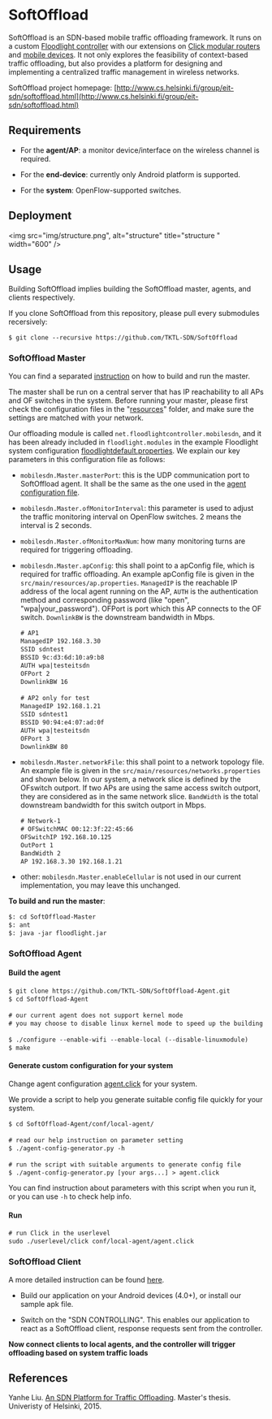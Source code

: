 # SoftOffload

SoftOffload is an SDN-based mobile traffic offloading framework. It runs on a custom [Floodlight controller](https://github.com/TKTL-SDN/SoftOffload-Master) with our extensions on [Click modular routers](https://github.com/TKTL-SDN/SoftOffload-Agent) and [mobile devices](https://github.com/TKTL-SDN/SoftOffload-Client). It not only explores the feasibility of context-based traffic offloading, but also provides a platform for designing and implementing a centralized traffic management in wireless networks.

SoftOffload project homepage: [http://www.cs.helsinki.fi/group/eit-sdn/softoffload.html](http://www.cs.helsinki.fi/group/eit-sdn/softoffload.html)

## Requirements

* For the **agent/AP**: a monitor device/interface on the wireless channel is required.

* For the **end-device**: currently only Android platform is supported.

* For the **system**: OpenFlow-supported switches.

## Deployment

<img src="img/structure.png", alt="structure" title="structure
" width="600" />

## Usage

Building SoftOffload implies building the SoftOffload master, agents, and clients respectively.

If you clone SoftOffload from this repository, please pull every submodules recersively:

    $ git clone --recursive https://github.com/TKTL-SDN/SoftOffload

### SoftOffload Master

You can find a separated [instruction](https://github.com/TKTL-SDN/SoftOffload-Master) on how to build and run the master.

The master shall be run on a central server that has IP reachability to all APs and OF switches in the system. Before running your master, please first check the configuration files in the "[resources](https://github.com/TKTL-SDN/SoftOffload-Master/blob/eit-sdn/src/main/resources)" folder, and make sure the settings are matched with your network.

Our offloading module is called `net.floodlightcontroller.mobilesdn`, and it has been already included in `floodlight.modules` in the example Floodlight system configuration [floodlightdefault.properties](https://github.com/TKTL-SDN/SoftOffload-Master/blob/eit-sdn/src/main/resources/floodlightdefault.properties). We explain our key parameters in this configuration file as follows:

* `mobilesdn.Master.masterPort`: this is the UDP communication port to SoftOffload agent. It shall be the same as the one used in the [agent configuration file](https://github.com/TKTL-SDN/SoftOffload-Agent/tree/eit-sdn/conf/local-agent).

* `mobilesdn.Master.ofMonitorInterval`: this parameter is used to adjust the traffic monitoring interval on OpenFlow switches. 2 means the interval is 2 seconds.

* `mobilesdn.Master.ofMonitorMaxNum`: how many monitoring turns are required for triggering offloading.

* `mobilesdn.Master.apConfig`: this shall point to a apConfig file, which is required for traffic offloading. An example apConfig file is given in the `src/main/resources/ap.properties`. `ManagedIP` is the reachable IP address of the local agent running on the AP, `AUTH` is the authentication method and corresponding password (like "open", "wpa|your_password"). OFPort is port which this AP connects to the OF switch. `DownlinkBW` is the downstream bandwidth in Mbps.

    ```
    # AP1
    ManagedIP 192.168.3.30
    SSID sdntest
    BSSID 9c:d3:6d:10:a9:b8
    AUTH wpa|testeitsdn
    OFPort 2
    DownlinkBW 16

    # AP2 only for test
    ManagedIP 192.168.1.21
    SSID sdntest1
    BSSID 90:94:e4:07:ad:0f
    AUTH wpa|testeitsdn
    OFPort 3
    DownlinkBW 80
    ```

* `mobilesdn.Master.networkFile`: this shall point to a network topology file. An example file is given in the `src/main/resources/networks.properties` and shown below. In our system, a network slice is defined by the OFswitch outport. If two APs are using the same access switch outport, they are considered as in the same network slice. `BandWidth` is the total downstream bandwidth for this switch outport in Mbps.

    ```
    # Network-1
    # OFSwitchMAC 00:12:3f:22:45:66
    OFSwitchIP 192.168.10.125
    OutPort 1
    BandWidth 2
    AP 192.168.3.30 192.168.1.21
    ```

* other: `mobilesdn.Master.enableCellular` is not used in our current implementation, you may leave this unchanged.


**To build and run the master**:

```
$: cd SoftOffload-Master
$: ant
$: java -jar floodlight.jar
```

### SoftOffload Agent

#### Build the agent

    $ git clone https://github.com/TKTL-SDN/SoftOffload-Agent.git
    $ cd SoftOffload-Agent

    # our current agent does not support kernel mode
    # you may choose to disable linux kernel mode to speed up the building

    $ ./configure --enable-wifi --enable-local (--disable-linuxmodule)
    $ make

#### Generate custom configuration for your system

Change agent configuration [agent.click](https://github.com/TKTL-SDN/SoftOffload-Agent/tree/eit-sdn/conf/local-agent) for your system.

We provide a script to help you generate suitable config file quickly for your system.

```
$ cd SoftOffload-Agent/conf/local-agent/

# read our help instruction on parameter setting    
$ ./agent-config-generator.py -h

# run the script with suitable arguments to generate config file
$ ./agent-config-generator.py [your args...] > agent.click
```

You can find instruction about parameters with this script when you run it, or you can use `-h` to check help info.


#### Run

    # run Click in the userlevel
    sudo ./userlevel/click conf/local-agent/agent.click


### SoftOffload Client

A more detailed instruction can be found [here](https://github.com/TKTL-SDN/SoftOffload-Client).

* Build our application on your Android devices (4.0+), or install our sample apk file.

* Switch on the "SDN CONTROLLING". This enables our application to react as a SoftOffload client, response requests sent from the controller.


**Now connect clients to local agents, and the controller will trigger offloading based on system traffic loads**

## References

Yanhe Liu. [An SDN Platform for Traffic Offloading](https://helda.helsinki.fi/handle/10138/154632). Master's thesis. Univeristy of Helsinki, 2015.

